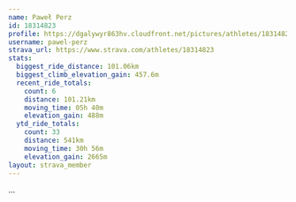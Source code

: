 ```yaml
---
name: Paweł Perz
id: 18314823
profile: https://dgalywyr863hv.cloudfront.net/pictures/athletes/18314823/5244308/1/large.jpg
username: pawel-perz
strava_url: https://www.strava.com/athletes/18314823
stats:
  biggest_ride_distance: 101.06km
  biggest_climb_elevation_gain: 457.6m
  recent_ride_totals:
    count: 6
    distance: 101.21km
    moving_time: 05h 40m
    elevation_gain: 488m
  ytd_ride_totals:
    count: 33
    distance: 541km
    moving_time: 30h 56m
    elevation_gain: 2665m
layout: strava_member
--- 
```

...
